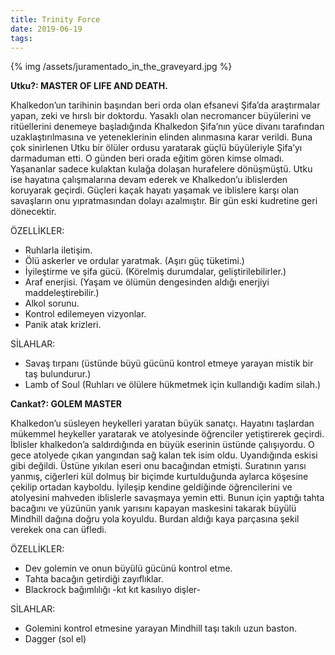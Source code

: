 ```yaml
---
title: Trinity Force
date: 2019-06-19
tags:
---
```


{% img /assets/juramentado_in_the_graveyard.jpg %}

**Utku?: MASTER OF LIFE AND DEATH.**

Khalkedon’un tarihinin başından beri orda olan efsanevi Şifa’da araştırmalar yapan, zeki ve hırslı bir doktordu. Yasaklı olan necromancer büyülerini ve ritüellerini denemeye başladığında Khalkedon Şifa’nın yüce divanı tarafından uzaklaştırılmasına ve yeteneklerinin elinden alınmasına karar verildi. Buna çok sinirlenen Utku bir ölüler ordusu yaratarak güçlü büyüleriyle Şifa’yı darmaduman etti. O günden beri orada eğitim gören kimse olmadı. Yaşananlar sadece kulaktan kulağa dolaşan hurafelere dönüşmüştü. Utku ise hayatına çalışmalarına devam ederek ve Khalkedon’u iblislerden koruyarak geçirdi. Güçleri kaçak hayatı yaşamak ve iblislere karşı olan savaşların onu yıpratmasından dolayı azalmıştır. Bir gün eski kudretine geri dönecektir.

ÖZELLİKLER:

- Ruhlarla iletişim.
- Ölü askerler ve ordular yaratmak. (Aşırı güç tüketimi.)
- İyileştirme ve şifa gücü. (Körelmiş durumdalar, geliştirilebilirler.)
- Araf enerjisi. (Yaşam ve ölümün dengesinden aldığı enerjiyi maddeleştirebilir.)
- Alkol sorunu.
- Kontrol edilemeyen vizyonlar.
- Panik atak krizleri.
 

SİLAHLAR:

- Savaş tırpanı (üstünde büyü gücünü kontrol etmeye yarayan mistik bir taş bulundurur.)
- Lamb of Soul (Ruhları ve ölülere hükmetmek için kullandığı kadim silah.)
 

**Cankat?: GOLEM MASTER**

Khalkedon’u süsleyen heykelleri yaratan büyük sanatçı. Hayatını taşlardan mükemmel heykeller yaratarak ve atolyesinde öğrenciler yetiştirerek geçirdi. İblisler khalkedon’a saldırdığında en büyük eserinin üstünde çalışıyordu. O gece atolyede çıkan yangından sağ kalan tek isim oldu. Uyandığında eskisi gibi değildi. Üstüne yıkılan eseri onu bacağından etmişti. Suratının yarısı yanmış, ciğerleri kül dolmuş bir biçimde kurtulduğunda aylarca köşesine çekilip ortadan kayboldu. İyileşip kendine geldiğinde öğrencilerini ve atolyesini mahveden iblislerle savaşmaya yemin etti. Bunun için yaptığı tahta bacağını ve yüzünün yanık yarısını kapayan maskesini takarak büyülü Mindhill dağına doğru yola koyuldu. Burdan aldığı kaya parçasına şekil verekek ona can üfledi.

ÖZELLİKLER:

- Dev golemin ve onun büyülü gücünü kontrol etme.
- Tahta bacağın getirdiği zayıflıklar.
- Blackrock bağımlılığı -kıt kıt kasılıyo dişler-


SİLAHLAR:

- Golemini kontrol etmesine yarayan Mindhill taşı takılı uzun baston.
- Dagger (sol el)
